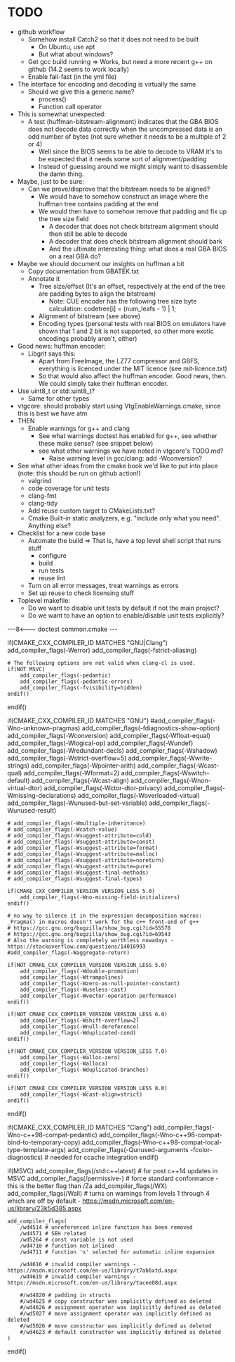 <!--
SPDX-FileCopyrightText: 2024 Thomas Mathys
SPDX-License-Identifier: MIT
-->

# TODO
* github workflow
  * Somehow install Catch2 so that it does not need to be built
    * On Ubuntu, use apt
    * But what about windows?
  * Get gcc build running => Works, but need a more recent g++ on github (14.2 seems to work locally)
  * Enable fail-fast (in the yml file)
* The interface for encoding and decoding is virtually the same
  * Should we give this a generic name?
    * process()
    * Function call operator
* This is somewhat unexpected:
  * A test (huffman-bitstream-alignment) indicates that the GBA BIOS does not decode data correctly
    when the uncompressed data is an odd number of bytes (not sure whether it needs to be a multiple of 2 or 4)
    * Well since the BIOS seems to be able to decode to VRAM it's to be expected that it needs some sort of alignment/padding
    * Instead of guessing around we might simply want to disassemble the damn thing.
* Maybe, just to be sure:
  * Can we prove/disprove that the bitstream needs to be aligned?
    * We would have to somehow construct an image where the huffman tree contains padding at the end
    * We would then have to somehow remove that padding and fix up the tree size field
      * A decoder that does not check bitstream alignment should then still be able to decode
      * A decoder that does check bitstream alignment should bark
      * And the ultimate interesting thing: what does a real GBA BIOS on a real GBA do?
* Maybe we should document our insights on huffman a bit
  * Copy documentation from GBATEK.txt
  * Annotate it
    * Tree size/offset (It's an offset, respectively at the end of the tree are padding bytes to align the bitstream)
      * Note: CUE encoder has the following tree size byte calculation: codetree[i] = (num_leafs - 1) | 1;
    * Alignment of bitstream (see above)
    * Encoding types (personal tests with real BIOS on emulators have shown that 1 and 2 bit is not supported, so other more exotic encodings probably aren't, either)
* Good news: huffman encoder:
  * Libgrit says this:
    * Apart from FreeImage, the LZ77 compressor and GBFS, everything is
      licenced under the MIT licence (see mit-licence.txt)
    * So that would also affect the huffman encoder. Good news, then.
      We could simply take their huffman encoder.
* Use uint8_t or std::uint8_t?
  * Same for other <cstdint> types
* vtgcore: should probably start using VtgEnableWarnings.cmake, since this is best we have atm
* THEN
  * Enable warnings for g++ and clang
    * See what warnings doctest has enabled for g++, see whether these make sense? (see snippet below)
    * see what other warnings we have noted in vtgcore's TODO.md?
      * Raise warning level in gcc/clang: add -Wconversion?
* See what other ideas from the cmake book we'd like to put into place (note: this should be run on github action!)
  * valgrind
  * code coverage for unit tests
  * clang-fmt
  * clang-tidy
  * Add reuse custom target to CMakeLists.txt?
  * Cmake Built-in static analyzers, e.g. "include only what you need". Anything else?
* Checklist for a new code base
  * Automate the build => That is, have a top level shell script that runs stuff
    * configure
    * build
    * run tests
    * reuse lint
  * Turn on all error messages, treat warnings as errors
  * Set up reuse to check licensing stuff
* Toplevel makefile:
  * Do we want to disable unit tests by default if not the main project?
  * Do we want to have an option to enable/disable unit tests explicitly?

---8<--- doctest common.cmake ---

if(CMAKE_CXX_COMPILER_ID MATCHES "GNU|Clang")
    add_compiler_flags(-Werror)
    add_compiler_flags(-fstrict-aliasing)

    # The following options are not valid when clang-cl is used.
    if(NOT MSVC)
        add_compiler_flags(-pedantic)
        add_compiler_flags(-pedantic-errors)
        add_compiler_flags(-fvisibility=hidden)
    endif()
endif()

if(CMAKE_CXX_COMPILER_ID MATCHES "GNU")
    #add_compiler_flags(-Wno-unknown-pragmas)
    add_compiler_flags(-fdiagnostics-show-option)
    add_compiler_flags(-Wconversion)
    add_compiler_flags(-Wfloat-equal)
    add_compiler_flags(-Wlogical-op)
    add_compiler_flags(-Wundef)
    add_compiler_flags(-Wredundant-decls)
    add_compiler_flags(-Wshadow)
    add_compiler_flags(-Wstrict-overflow=5)
    add_compiler_flags(-Wwrite-strings)
    add_compiler_flags(-Wpointer-arith)
    add_compiler_flags(-Wcast-qual)
    add_compiler_flags(-Wformat=2)
    add_compiler_flags(-Wswitch-default)
    add_compiler_flags(-Wcast-align)
    add_compiler_flags(-Wnon-virtual-dtor)
    add_compiler_flags(-Wctor-dtor-privacy)
    add_compiler_flags(-Wmissing-declarations)
    add_compiler_flags(-Woverloaded-virtual)
    add_compiler_flags(-Wunused-but-set-variable)
    add_compiler_flags(-Wunused-result)

    # add_compiler_flags(-Wmultiple-inheritance)
    # add_compiler_flags(-Wcatch-value)
    # add_compiler_flags(-Wsuggest-attribute=cold)
    # add_compiler_flags(-Wsuggest-attribute=const)
    # add_compiler_flags(-Wsuggest-attribute=format)
    # add_compiler_flags(-Wsuggest-attribute=malloc)
    # add_compiler_flags(-Wsuggest-attribute=noreturn)
    # add_compiler_flags(-Wsuggest-attribute=pure)
    # add_compiler_flags(-Wsuggest-final-methods)
    # add_compiler_flags(-Wsuggest-final-types)

    if(CMAKE_CXX_COMPILER_VERSION VERSION_LESS 5.0)
        add_compiler_flags(-Wno-missing-field-initializers)
    endif()

    # no way to silence it in the expression decomposition macros: _Pragma() in macros doesn't work for the c++ front-end of g++
    # https://gcc.gnu.org/bugzilla/show_bug.cgi?id=55578
    # https://gcc.gnu.org/bugzilla/show_bug.cgi?id=69543
    # Also the warning is completely worthless nowadays - https://stackoverflow.com/questions/14016993
    #add_compiler_flags(-Waggregate-return)

    if(NOT CMAKE_CXX_COMPILER_VERSION VERSION_LESS 5.0)
        add_compiler_flags(-Wdouble-promotion)
        add_compiler_flags(-Wtrampolines)
        add_compiler_flags(-Wzero-as-null-pointer-constant)
        add_compiler_flags(-Wuseless-cast)
        add_compiler_flags(-Wvector-operation-performance)
    endif()

    if(NOT CMAKE_CXX_COMPILER_VERSION VERSION_LESS 6.0)
        add_compiler_flags(-Wshift-overflow=2)
        add_compiler_flags(-Wnull-dereference)
        add_compiler_flags(-Wduplicated-cond)
    endif()

    if(NOT CMAKE_CXX_COMPILER_VERSION VERSION_LESS 7.0)
        add_compiler_flags(-Walloc-zero)
        add_compiler_flags(-Walloca)
        add_compiler_flags(-Wduplicated-branches)
    endif()

    if(NOT CMAKE_CXX_COMPILER_VERSION VERSION_LESS 8.0)
        add_compiler_flags(-Wcast-align=strict)
    endif()
endif()

if(CMAKE_CXX_COMPILER_ID MATCHES "Clang")
    add_compiler_flags(-Wno-c++98-compat-pedantic)
    add_compiler_flags(-Wno-c++98-compat-bind-to-temporary-copy)
    add_compiler_flags(-Wno-c++98-compat-local-type-template-args)
    add_compiler_flags(-Qunused-arguments -fcolor-diagnostics) # needed for ccache integration
endif()

if(MSVC)
    add_compiler_flags(/std:c++latest) # for post c++14 updates in MSVC
    add_compiler_flags(/permissive-)   # force standard conformance - this is the better flag than /Za
    add_compiler_flags(/WX)
    add_compiler_flags(/Wall) # turns on warnings from levels 1 through 4 which are off by default - https://msdn.microsoft.com/en-us/library/23k5d385.aspx

    add_compiler_flags(
        /wd4514 # unreferenced inline function has been removed
        /wd4571 # SEH related
        /wd5264 # const variable is not used
        /wd4710 # function not inlined
        /wd4711 # function 'x' selected for automatic inline expansion

        /wd4616 # invalid compiler warnings - https://msdn.microsoft.com/en-us/library/t7ab6xtd.aspx
        /wd4619 # invalid compiler warnings - https://msdn.microsoft.com/en-us/library/tacee08d.aspx

        #/wd4820 # padding in structs
        #/wd4625 # copy constructor was implicitly defined as deleted
        #/wd4626 # assignment operator was implicitly defined as deleted
        #/wd5027 # move assignment operator was implicitly defined as deleted
        #/wd5026 # move constructor was implicitly defined as deleted
        #/wd4623 # default constructor was implicitly defined as deleted
    )
endif()
